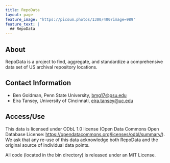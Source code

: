 ```yaml
---
title: RepoData
layout: page
feature_image: "https://picsum.photos/1300/400?image=989"
feature_text: |
  ## RepoData
---
```


## About

RepoData is a project to find, aggregate, and standardize a comprehensive data set of US archival repository locations. 

## Contact Information

* Ben Goldman, Penn State University, bmg17@psu.edu
* Eira Tansey, University of Cincinnati, eira.tansey@uc.edu

## Access/Use

This data is licensed under ODbL 1.0 license (Open Data Commons Open Database License: https://opendatacommons.org/licenses/odbl/summary/). We ask that any re-use of this data acknowledge both RepoData and the original source of individual data points.

All code (located in the bin directory) is released under an MIT License.
